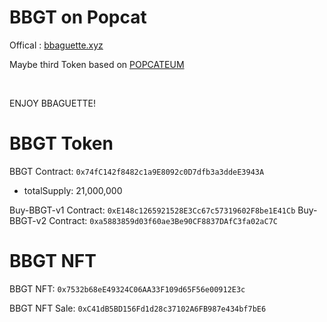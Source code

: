 # BBGT on Popcat

Offical : [bbaguette.xyz](http://bbaguette.xyz)

Maybe third Token based on [POPCATEUM](https://popcateum.org/)

<br/>

ENJOY BBAGUETTE!


# BBGT Token 

BBGT Contract: `0x74fC142f8482c1a9E8092c0D7dfb3a3ddeE3943A` 
- totalSupply: 21,000,000

Buy-BBGT-v1 Contract:  `0xE148c1265921528E3Cc67c57319602F8be1E41Cb`
Buy-BBGT-v2 Contract:  `0xa5883859d03f60ae3Be90CF8837DAfC3fa02aC7C`

# BBGT NFT

BBGT NFT: `0x7532b68eE49324C06AA33F109d65F56e00912E3c`

BBGT NFT Sale: `0xC41dB5BD156Fd1d28c37102A6FB987e434bf7bE6`
